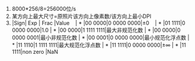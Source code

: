 1. 8000*256/8=256000位/s
2. 某方向上最大尺寸=原照片该方向上像素数/该方向上最小DPI
3. |Sign|  Exp  |    Frac   |Value
   |  * |00 0000|0 0000 0000|±0
   |  * |01 1111|0 0000 0000|1.0
   |  * |00 0000|1 1111 1111|最大非规范化数 
   |  * |00 0000|0 0000 0001|最小非规范化数 
   |  * |00 0001|0 0000 0000|最小规范化浮点数 
   |  * |11 1110|1 1111 1111|最大规范化浮点数
   |  * |11 1111|0 0000 0000|±∞
   |  * |11 1111|non zero   |NaN 

